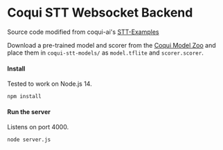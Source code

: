 # Coqui STT Websocket Backend
Source code modified from coqui-ai's [STT-Examples](https://github.com/coqui-ai/STT-examples/tree/r1.0/web_microphone_websocket)

Download a pre-trained model and scorer from the [Coqui Model Zoo](https://coqui.ai/models) and place them in `coqui-stt-models/` as `model.tflite` and `scorer.scorer`.

#### Install
Tested to work on Node.js 14.

```
npm install
```
#### Run the server
Listens on port 4000.
```
node server.js
```